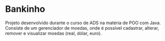 # Bankinho

Projeto desenvolvido durante o curso de ADS na matéria de POO com Java.
Consiste de um gerenciador de moedas, onde é possível cadastrar, alterar, remover e visualizar moedas (real, dólar, euro).

